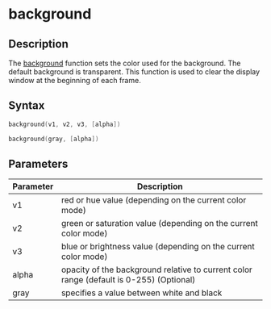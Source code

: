 # background

## Description

The [background](background) function sets the color used for the background. The default background is transparent. This function is used to clear the display window at the beginning of each frame.

## Syntax

```c
background(v1, v2, v3, [alpha])
```

```c
background(gray, [alpha])
```

## Parameters

| Parameter | Description                                                                             |
| --------- | --------------------------------------------------------------------------------------- |
| v1        | red or hue value (depending on the current color mode)                                  |
| v2        | green or saturation value (depending on the current color mode)                         |
| v3        | blue or brightness value (depending on the current color mode)                          |
| alpha     | opacity of the background relative to current color range (default is 0-255) (Optional) |
| gray      | specifies a value between white and black                                               |
